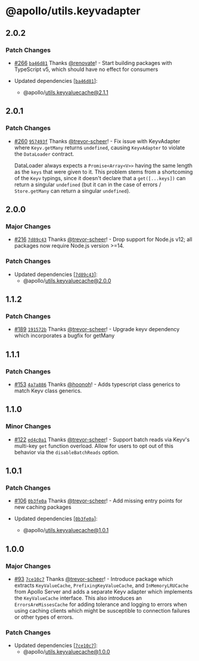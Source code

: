 # @apollo/utils.keyvadapter

## 2.0.2

### Patch Changes

- [#266](https://github.com/apollographql/apollo-utils/pull/266) [`ba46d81`](https://github.com/apollographql/apollo-utils/commit/ba46d817a97a6bad9b0ec6ff0720f01edc806091) Thanks [@renovate](https://github.com/apps/renovate)! - Start building packages with TypeScript v5, which should have no effect for consumers

- Updated dependencies [[`ba46d81`](https://github.com/apollographql/apollo-utils/commit/ba46d817a97a6bad9b0ec6ff0720f01edc806091)]:
  - @apollo/utils.keyvaluecache@2.1.1

## 2.0.1

### Patch Changes

- [#260](https://github.com/apollographql/apollo-utils/pull/260) [`957493f`](https://github.com/apollographql/apollo-utils/commit/957493f6fc128306125c9dbc2726aecc63461418) Thanks [@trevor-scheer](https://github.com/trevor-scheer)! - Fix issue with KeyvAdapter where `Keyv.getMany` returns `undefined`,
  causing `KeyvAdapter` to violate the `DataLoader` contract.

  DataLoader always expects a `Promise<Array<V>>` having the same length
  as the `keys` that were given to it. This problem stems from a
  shortcoming of the `Keyv` typings, since it doesn't declare that a
  `get([...keys])` can return a singular `undefined` (but it can in
  the case of errors / `Store.getMany` can return a singular `undefined`).

## 2.0.0

### Major Changes

- [#216](https://github.com/apollographql/apollo-utils/pull/216) [`7d89c43`](https://github.com/apollographql/apollo-utils/commit/7d89c433039cd597998e99124f04866ac2a2c3d5) Thanks [@trevor-scheer](https://github.com/trevor-scheer)! - Drop support for Node.js v12; all packages now require Node.js version >=14.

### Patch Changes

- Updated dependencies [[`7d89c43`](https://github.com/apollographql/apollo-utils/commit/7d89c433039cd597998e99124f04866ac2a2c3d5)]:
  - @apollo/utils.keyvaluecache@2.0.0

## 1.1.2

### Patch Changes

- [#189](https://github.com/apollographql/apollo-utils/pull/189) [`191572b`](https://github.com/apollographql/apollo-utils/commit/191572b2bf59e9942f874ce52e8a11d80bc08c98) Thanks [@trevor-scheer](https://github.com/trevor-scheer)! - Upgrade keyv dependency which incorporates a bugfix for getMany

## 1.1.1

### Patch Changes

- [#153](https://github.com/apollographql/apollo-utils/pull/153) [`4a7a886`](https://github.com/apollographql/apollo-utils/commit/4a7a8864a8c83bac1787fb59a1be45fcbf334c84) Thanks [@hoonoh](https://github.com/hoonoh)! - Adds typescript class generics to match Keyv class generics.

## 1.1.0

### Minor Changes

- [#122](https://github.com/apollographql/apollo-utils/pull/122) [`ed4c0a1`](https://github.com/apollographql/apollo-utils/commit/ed4c0a11cb3146e624109261d0b6b7260da132c8) Thanks [@trevor-scheer](https://github.com/trevor-scheer)! - Support batch reads via Keyv's multi-key `get` function overload. Allow for users to opt out of this behavior via the `disableBatchReads` option.

## 1.0.1

### Patch Changes

- [#106](https://github.com/apollographql/apollo-utils/pull/106) [`0b3fe0a`](https://github.com/apollographql/apollo-utils/commit/0b3fe0ac4d11bb5a2ac42f7c099b200a296756f1) Thanks [@trevor-scheer](https://github.com/trevor-scheer)! - Add missing entry points for new caching packages

- Updated dependencies [[`0b3fe0a`](https://github.com/apollographql/apollo-utils/commit/0b3fe0ac4d11bb5a2ac42f7c099b200a296756f1)]:
  - @apollo/utils.keyvaluecache@1.0.1

## 1.0.0

### Major Changes

- [#93](https://github.com/apollographql/apollo-utils/pull/93) [`7ce10c7`](https://github.com/apollographql/apollo-utils/commit/7ce10c7bdf8dce0f7ee59e37ae9c973139b6de13) Thanks [@trevor-scheer](https://github.com/trevor-scheer)! - Introduce package which extracts `KeyValueCache`, `PrefixingKeyValueCache`, and `InMemoryLRUCache` from Apollo Server and adds a separate Keyv adapter which implements the `KeyValueCache` interface. This also introduces an `ErrorsAreMissesCache` for adding tolerance and logging to errors when using caching clients which might be susceptible to connection failures or other types of errors.

### Patch Changes

- Updated dependencies [[`7ce10c7`](https://github.com/apollographql/apollo-utils/commit/7ce10c7bdf8dce0f7ee59e37ae9c973139b6de13)]:
  - @apollo/utils.keyvaluecache@1.0.0
